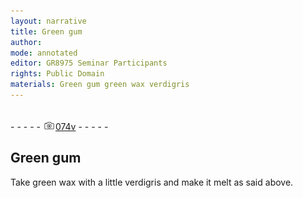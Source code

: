 ```yaml
---
layout: narrative
title: Green gum
author:
mode: annotated
editor: GR8975 Seminar Participants
rights: Public Domain
materials: Green gum green wax verdigris
---
```


 <br/>- - - - - <a href="http://gallica.bnf.fr/ark:/12148/btv1b10500001g/f154.image"><img src="../assets/photo-icon.png" alt="folio image: " style="display:inline-block; margin-bottom:-3px;"/>074v</a> - - - - - <br/> 
## Green gum

 
Take green wax with a little verdigris and make it melt as said above.
 